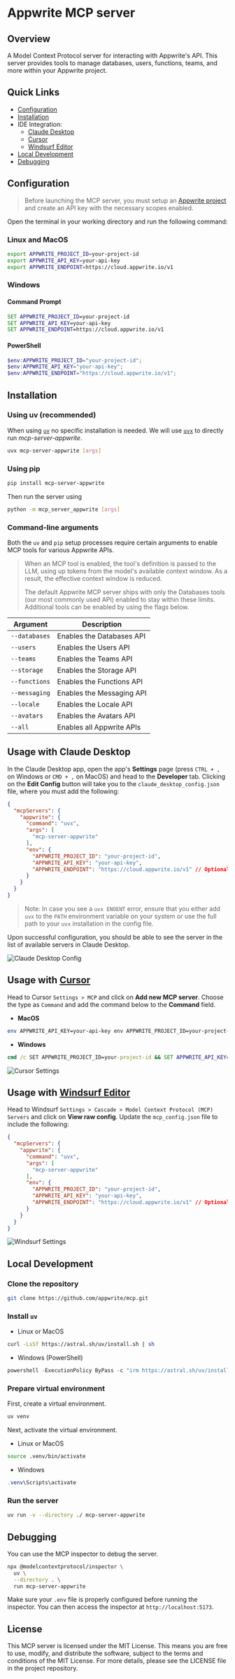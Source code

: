 # Appwrite MCP server

<!-- Cover image will go here once available -->

## Overview

A Model Context Protocol server for interacting with Appwrite's API. This server provides tools to manage databases, users, functions, teams, and more within your Appwrite project.

## Quick Links
- [Configuration](#configuration)
- [Installation](#installation)
- IDE Integration:
  - [Claude Desktop](#usage-with-claude-desktop)
  - [Cursor](#usage-with-cursor)
  - [Windsurf Editor](#usage-with-windsurf-editor)
- [Local Development](#local-development)
- [Debugging](#debugging)

## Configuration

> Before launching the MCP server, you must setup an [Appwrite project](https://cloud.appwrite.io/) and create an API key with the necessary scopes enabled.

Open the terminal in your working directory and run the following command:

### Linux and MacOS

```sh
export APPWRITE_PROJECT_ID=your-project-id
export APPWRITE_API_KEY=your-api-key
export APPWRITE_ENDPOINT=https://cloud.appwrite.io/v1
```

### Windows

#### Command Prompt

```cmd
SET APPWRITE_PROJECT_ID=your-project-id
SET APPWRITE_API_KEY=your-api-key
SET APPWRITE_ENDPOINT=https://cloud.appwrite.io/v1
```

#### PowerShell

```powershell
$env:APPWRITE_PROJECT_ID="your-project-id";
$env:APPWRITE_API_KEY="your-api-key";
$env:APPWRITE_ENDPOINT="https://cloud.appwrite.io/v1";
```

## Installation

### Using uv (recommended)
When using [`uv`](https://docs.astral.sh/uv/) no specific installation is needed. We will
use [`uvx`](https://docs.astral.sh/uv/guides/tools/) to directly run *mcp-server-appwrite*.

```bash
uvx mcp-server-appwrite [args]
```

### Using pip

```bash
pip install mcp-server-appwrite
```
Then run the server using 

```bash
python -m mcp_server_appwrite [args]
```

### Command-line arguments

Both the `uv` and `pip` setup processes require certain arguments to enable MCP tools for various Appwrite APIs.

> When an MCP tool is enabled, the tool's definition is passed to the LLM, using up tokens from the model's available context window. As a result, the effective context window is reduced.  
>  
> The default Appwrite MCP server ships with only the Databases tools (our most commonly used API) enabled to stay within these limits. Additional tools can be enabled by using the flags below.

| Argument | Description |
| --- | --- |
| `--databases` | Enables the Databases API |
| `--users` | Enables the Users API |
| `--teams` | Enables the Teams API |
| `--storage` | Enables the Storage API |
| `--functions` | Enables the Functions API |
| `--messaging` | Enables the Messaging API |
| `--locale` | Enables the Locale API |
| `--avatars` | Enables the Avatars API |
| `--all` | Enables all Appwrite APIs |

## Usage with Claude Desktop

In the Claude Desktop app, open the app's **Settings** page (press `CTRL + ,` on Windows or `CMD + ,` on MacOS) and head to the **Developer** tab. Clicking on the **Edit Config** button will take you to the `claude_desktop_config.json` file, where you must add the following:

```json
{
  "mcpServers": {
    "appwrite": {
      "command": "uvx",
      "args": [
        "mcp-server-appwrite"
      ],
      "env": {
        "APPWRITE_PROJECT_ID": "your-project-id",
        "APPWRITE_API_KEY": "your-api-key",
        "APPWRITE_ENDPOINT": "https://cloud.appwrite.io/v1" // Optional
      }
    }
  }
}

```

> Note: In case you see a `uvx ENOENT` error, ensure that you either add `uvx` to the `PATH` environment variable on your system or use the full path to your `uvx` installation in the config file.

Upon successful configuration, you should be able to see the server in the list of available servers in Claude Desktop.

![Claude Desktop Config](images/claude-desktop-integration.png)

## Usage with [Cursor](https://www.cursor.com/)

Head to Cursor `Settings > MCP` and click on **Add new MCP server**. Choose the type as `Command` and add the command below to the **Command** field.

- **MacOS**

```bash
env APPWRITE_API_KEY=your-api-key env APPWRITE_PROJECT_ID=your-project-id uvx mcp-server-appwrite
```

- **Windows**

```cmd
cmd /c SET APPWRITE_PROJECT_ID=your-project-id && SET APPWRITE_API_KEY=your-api-key && uvx mcp-server-appwrite
```

![Cursor Settings](./images/cursor-integration.png)

## Usage with [Windsurf Editor](https://codeium.com/windsurf)

Head to Windsurf `Settings > Cascade > Model Context Protocol (MCP) Servers` and click on **View raw config**. Update the `mcp_config.json` file to include the following:

```json
{
  "mcpServers": {
    "appwrite": {
      "command": "uvx",
      "args": [
        "mcp-server-appwrite"
      ],
      "env": {
        "APPWRITE_PROJECT_ID": "your-project-id",
        "APPWRITE_API_KEY": "your-api-key",
        "APPWRITE_ENDPOINT": "https://cloud.appwrite.io/v1" // Optional
      }
    }
  }
}
```

![Windsurf Settings](./images/windsurf-integration.png)

## Local Development

### Clone the repository

```bash
git clone https://github.com/appwrite/mcp.git
```

### Install `uv`

- Linux or MacOS

```bash
curl -LsSf https://astral.sh/uv/install.sh | sh
```

- Windows (PowerShell)

```powershell
powershell -ExecutionPolicy ByPass -c "irm https://astral.sh/uv/install.ps1 | iex"
```

### Prepare virtual environment

First, create a virtual environment.

```bash
uv venv
```

Next, activate the virtual environment.

- Linux or MacOS

```bash
source .venv/bin/activate
```

- Windows

```powershell
.venv\Scripts\activate
```

### Run the server

```bash
uv run -v --directory ./ mcp-server-appwrite
```

## Debugging

You can use the MCP inspector to debug the server. 

```bash
npx @modelcontextprotocol/inspector \
  uv \
  --directory . \
  run mcp-server-appwrite
```

Make sure your `.env` file is properly configured before running the inspector. You can then access the inspector at `http://localhost:5173`.

## License

This MCP server is licensed under the MIT License. This means you are free to use, modify, and distribute the software, subject to the terms and conditions of the MIT License. For more details, please see the LICENSE file in the project repository.
